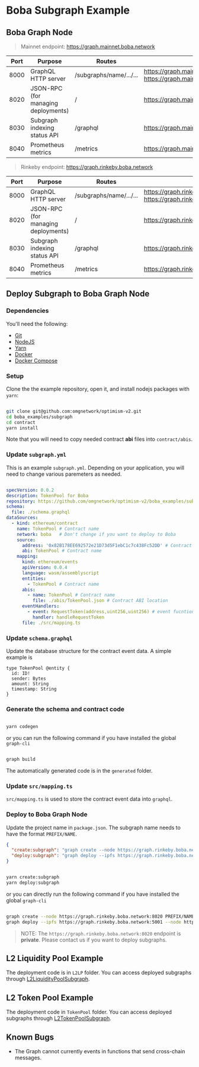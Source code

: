 # Boba Subgraph Example

## Boba Graph Node

> Mainnet endpoint: https://graph.mainnet.boba.network

| **Port** | **Purpose**                               | **Routes**              | URL                                                          | **Permission** |
| -------- | ----------------------------------------- | ----------------------- | ------------------------------------------------------------ | -------------- |
| 8000     | GraphQL HTTP server                       | /subgraphs/name/.../... | https://graph.mainnet.boba.network <br />https://graph.mainnet.boba.network:8000 | Public         |
| 8020     | JSON-RPC<br /> (for managing deployments) | /                       | https://graph.mainnet.boba.network:8020                      | Private        |
| 8030     | Subgraph indexing status API              | /graphql                | https://graph.mainnet.boba.network:8030                      | Public         |
| 8040     | Prometheus metrics                        | /metrics                | https://graph.mainnet.boba.network:8040                      | Public         |

> Rinkeby endpoint: https://graph.rinkeby.boba.network

| **Port** | **Purpose**                               | **Routes**              | URL                                                          | **Permission** |
| -------- | ----------------------------------------- | ----------------------- | ------------------------------------------------------------ | -------------- |
| 8000     | GraphQL HTTP server                       | /subgraphs/name/.../... | https://graph.rinkeby.boba.network <br />https://graph.rinkeby.boba.network:8000 | Public         |
| 8020     | JSON-RPC<br /> (for managing deployments) | /                       | https://graph.rinkeby.boba.network:8020                      | Private        |
| 8030     | Subgraph indexing status API              | /graphql                | https://graph.rinkeby.boba.network:8030                      | Public         |
| 8040     | Prometheus metrics                        | /metrics                | https://graph.rinkeby.boba.network:8040                      | Public         |

## Deploy Subgraph to Boba Graph Node

### Dependencies

You'll need the following:

- [Git](https://git-scm.com/downloads)
- [NodeJS](https://nodejs.org/en/download/)
- [Yarn](https://classic.yarnpkg.com/en/docs/install)
- [Docker](https://docs.docker.com/get-docker/)
- [Docker Compose](https://docs.docker.com/compose/install/)

### Setup

Clone the the example repository, open it, and install nodejs packages with `yarn`:

```bash

git clone git@github.com:omgnetwork/optimism-v2.git
cd boba_examples/subgraph
cd contract
yarn install

```

Note that you will need to copy needed contract **abi** files into `contract/abis`.

### Update `subgraph.yml`

This is an example `subgraph.yml`. Depending on your application, you will need to change various paremeters as needed.

```yaml

specVersion: 0.0.2
description: TokenPool for Boba
repository: https://github.com/omgnetwork/optimism-v2/boba_examples/subgraph
schema:
  file: ./schema.graphql
dataSources:
  - kind: ethereum/contract
    name: TokenPool # Contract name
    network: boba   # Don't change if you want to deploy to Boba
    source:
      address: '0x82B178EE692572e21D73d5F1ebC1c7c438Fc52DD' # Contract address
      abi: TokenPool # Contract name
    mapping:
      kind: ethereum/events
      apiVersion: 0.0.4
      language: wasm/assemblyscript
      entities:
        - TokenPool # Contract name
      abis:
        - name: TokenPool # Contract name
          file: ./abis/TokenPool.json # Contract ABI location
      eventHandlers:
        - event: RequestToken(address,uint256,uint256) # event fucntion in the contract
          handler: handleRequestToken
      file: ./src/mapping.ts

```

### Update `schema.graphql`

Update the database structure for the contract event data. A simple example is 

```
type TokenPool @entity {
  id: ID!
  sender: Bytes
  amount: String
  timestamp: String
}
```

### Generate the schema and contract code

```bash

yarn codegen

```

or you can run the following command if you have installed the global `graph-cli`

```bash

graph build

```

The automatically generated code is in the `generated` folder.

### Update `src/mapping.ts`

`src/mapping.ts` is used to store the contract event data into `graphql`.

### Deploy to Boba Graph Node

Update the project name in `package.json`. The subgraph name needs to have the format `PREFIX/NAME`.

```json
{  
  "create:subgraph": "graph create --node https://graph.rinkeby.boba.network:8020 PREFIX/NAME",
  "deploy:subgraph": "graph deploy --ipfs https://graph.rinkeby.boba.network:5001 --node https://graph.rinkeby.boba.network:8020 PREFIX/NAME"
}
```

```bash

yarn create:subgraph
yarn deploy:subgraph

```

or you can directly run the following command if you have installed the global `graph-cli`

```bash

graph create --node https://graph.rinkeby.boba.network:8020 PREFIX/NAME
graph deploy --ipfs https://graph.rinkeby.boba.network:5001 --node https://graph.rinkeby.boba.network:8020 PREFIX/NAME 

```

> NOTE: The `https://graph.rinkeby.boba.network:8020` endpoint is **private**. Please contact us if you want to deploy subgraphs.

## L2 Liquidity Pool Example

The deployment code is in `L2LP` folder. You can access deployed subgraphs through [L2LiquidityPoolSubgraph](https://graph.rinkeby.boba.network/subgraphs/name/boba/L2LiquidityPool).

## L2 Token Pool Example

The deployment code in `TokenPool` folder. You can access deployed subgraphs through [L2TokenPoolSubgraph](https://graph.rinkeby.boba.network/subgraphs/name/boba/TokenPool).

## Known Bugs

* The Graph cannot currently events in functions that send cross-chain messages.
